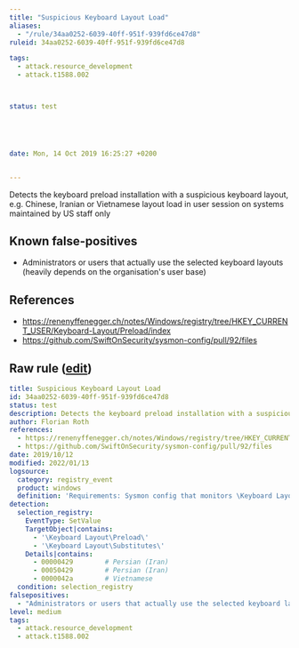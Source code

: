 ```yaml
---
title: "Suspicious Keyboard Layout Load"
aliases:
  - "/rule/34aa0252-6039-40ff-951f-939fd6ce47d8"
ruleid: 34aa0252-6039-40ff-951f-939fd6ce47d8

tags:
  - attack.resource_development
  - attack.t1588.002



status: test





date: Mon, 14 Oct 2019 16:25:27 +0200


---
```


Detects the keyboard preload installation with a suspicious keyboard layout, e.g. Chinese, Iranian or Vietnamese layout load in user session on systems maintained by US staff only

<!--more-->


## Known false-positives

* Administrators or users that actually use the selected keyboard layouts (heavily depends on the organisation's user base)



## References

* https://renenyffenegger.ch/notes/Windows/registry/tree/HKEY_CURRENT_USER/Keyboard-Layout/Preload/index
* https://github.com/SwiftOnSecurity/sysmon-config/pull/92/files


## Raw rule ([edit](https://github.com/SigmaHQ/sigma/edit/master/rules/windows/registry_event/registry_event_suspicious_keyboard_layout_load.yml))
```yaml
title: Suspicious Keyboard Layout Load
id: 34aa0252-6039-40ff-951f-939fd6ce47d8
status: test
description: Detects the keyboard preload installation with a suspicious keyboard layout, e.g. Chinese, Iranian or Vietnamese layout load in user session on systems maintained by US staff only
author: Florian Roth
references:
  - https://renenyffenegger.ch/notes/Windows/registry/tree/HKEY_CURRENT_USER/Keyboard-Layout/Preload/index
  - https://github.com/SwiftOnSecurity/sysmon-config/pull/92/files
date: 2019/10/12
modified: 2022/01/13
logsource:
  category: registry_event
  product: windows
  definition: 'Requirements: Sysmon config that monitors \Keyboard Layout\Preload subkey of the HKLU hives - see https://github.com/SwiftOnSecurity/sysmon-config/pull/92/files'
detection:
  selection_registry:
    EventType: SetValue 
    TargetObject|contains:
      - '\Keyboard Layout\Preload\'
      - '\Keyboard Layout\Substitutes\'
    Details|contains:
      - 00000429        # Persian (Iran)
      - 00050429        # Persian (Iran)
      - 0000042a        # Vietnamese
  condition: selection_registry
falsepositives:
  - "Administrators or users that actually use the selected keyboard layouts (heavily depends on the organisation's user base)"
level: medium
tags:
  - attack.resource_development
  - attack.t1588.002

```
